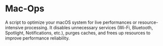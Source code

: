 # Mac-Ops
A script to optimize your macOS system for live performances or resource-intensive processing. It disables unnecessary services (Wi-Fi, Bluetooth, Spotlight, Notifications, etc.), purges caches, and frees up resources to improve performance reliability. 
